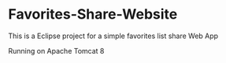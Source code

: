 # Favorites-Share-Website
This is a Eclipse project for a simple favorites list share Web App

Running on Apache Tomcat 8
